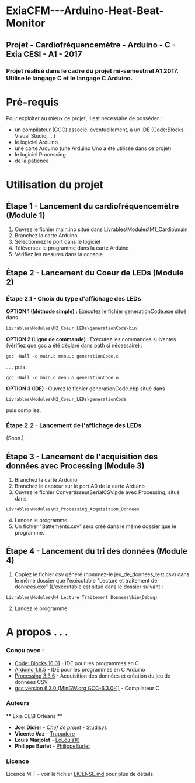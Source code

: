 # ExiaCFM---Arduino-Heat-Beat-Monitor
## Projet - Cardiofréquencemètre - Arduino - C - Exia CESI - A1 - 2017
### Projet réalisé dans le cadre du projet mi-semestriel A1 2017. Utilise le langage C et le langage C Arduino.



# Pré-requis

Pour exploiter au mieux ce projet, il est nécessaire de posséder :
- un compilateur (GCC) associé, éventuellement, à un IDE (Code:Blocks, Visual Studio, ...)
- le logiciel Arduino
- une carte Arduino (une Arduino Uno a été utilisée dans ce projet)
- le logiciel Processing
- de la patience


# Utilisation du projet

## Étape 1 - Lancement du cardiofréquencemètre (Module 1)

1) Ouvrez le fichier main.ino situé dans Livrables\Modules\M1_Cardio\main
2) Branchez la carte Arduino
3) Sélectionnez le port dans le logiciel
4) Téléversez le programme dans la carte Arduino
5) Vérifiez les mesures dans la console


## Étape 2 - Lancement du Coeur de LEDs (Module 2)

### Étape 2.1 - Choix du type d'affichage des LEDs

**OPTION 1 (Méthode simple) :** Exécutez le fichier generationCode.exe situé dans 
```
Livrables\Modules\M2_Coeur_LEDs\generationCode\bin
```

**OPTION 2 (Ligne de commande) :** Exécutez les commandes suivantes (vérifiez que gcc a été déclaré dans path si nécessaire) :
```
gcc -Wall -c main.c menu.c generationCode.c
```
. . . puis :
```
gcc -Wall -o main.o menu.o generationCode.o
```
**OPTION 3 (IDE) :** Ouvrez le fichier generationCode.cbp situé dans 
```
Livrables\Modules\M2_Coeur_LEDs\generationCode
```

puis compilez.

### Étape 2.2 - Lancement de l'affichage des LEDs
(Soon.)


## Étape 3 - Lancement de l'acquisition des données avec Processing (Module 3)
1) Branchez la carte Arduino
2) Branchez le capteur sur le port A0 de la carte Arduino
3) Ouvrez le fichier ConvertisseurSerialCSV.pde avec Processing, situé dans 
```
Livrables\Modules\M3_Processing_Acquisition_Donnees
```
4) Lancez le programme.
5) Un fichier "Battements.csv" sera créé dans le même dossier que le programme.


## Étape 4 - Lancement du tri des données (Module 4)
1) Copiez le fichier csv généré (nommez-le jeu_de_donnees_test.csv) dans le même dossier que l'exécutable "Lecture et traitement de données.exe"
(L'exécutable est situé dans le dossier suivant : 
```
Livrables\Modules\M4_Lecture_Traitement_Donnees\bin\Debug)
```
2) Lancez le programme


# A propos . . .

### Conçu avec :

* [Code::Blocks 16.01](http://www.codeblocks.org/downloads) - IDE pour les programmes en C
* [Arduino 1.8.5](https://www.arduino.cc/en/Main/Software) - IDE pour les programmes en C Arduino
* [Processing 3.3.6](https://processing.org/download/) - Acquisition des données et création du jeu de données CSV
* [gcc version 6.3.0 (MinGW.org GCC-6.3.0-1)](https://gcc.gnu.org/) - Compilateur C

### Auteurs
** Exia CESI Orléans **

* **Joël Didier** - *Chef de projet* - [Studisys](https://github.com/Studisys)
* **Vicente Vaz** - [Trapadore](https://github.com/Trapadore)
* **Louis Marjolet** - [LoLouis10](https://github.com/LoLouis10)
* **Philippe Burlet** - [PhilippeBurlet](https://github.com/PhilippeBurlet)


### Licence

Licence MIT - voir le fichier [LICENSE.md](https://github.com/Studisys/ExiaCFM---Arduino-Heat-Beat-Monitor/blob/master/LICENSE) pour plus de détails.